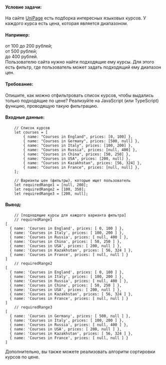 #### Условие задачи:

На сайте [UniPage](https://www.unipage.net/) есть подборка интересных языковых курсов. У каждого курса есть цена, которая является диапазоном.

#### Например:

от 100 до 200 рублей;<br>
от 500 рублей;<br>
до 400 рублей.<br>
Пользователю сайта нужно найти подходящие ему курсы. Для этого есть фильтр, где пользователь может задать подходящий ему диапазон цен.

#### Требование:

Опишите, как можно отфильтровать список курсов, чтобы выдались только подходящие по цене? Реализуйте на JavaScript (или TypeScript) функцию, проводящую такую фильтрацию.

#### Входные данные:
```
    // Список курсов
    let courses = [
        { name: "Courses in England", prices: [0, 100] }, 
        { name: "Courses in Germany", prices: [500, null] }, 
        { name: "Courses in Italy", prices: [100, 200] }, 
        { name: "Courses in Russia", prices: [null, 400] },
        { name: "Courses in China", prices: [50, 250] },
        { name: "Courses in USA", prices: [200, null] },
        { name: "Courses in Kazakhstan", prices: [56, 324] },
        { name: "Courses in France", prices: [null, null] },
    ];

    // Варианты цен (фильтры), которые ищет пользователь
    let requiredRange1 = [null, 200];
    let requiredRange2 = [100, 350];
    let requiredRange3 = [200, null];
 ```
#### Вывод:
```
    // [подходящие курсы для каждого варианта фильтра]
    // requiredRange1
[
  { name: 'Courses in England', prices: [ 0, 100 ] },
  { name: 'Courses in Italy', prices: [ 100, 200 ] },
  { name: 'Courses in Russia', prices: [ null, 400 ] },
  { name: 'Courses in China', prices: [ 50, 250 ] },
  { name: 'Courses in USA', prices: [ 200, null ] },
  { name: 'Courses in Kazakhstan', prices: [ 56, 324 ] },
  { name: 'Courses in France', prices: [ null, null ] }
] 
    // requiredRange2
[
  { name: 'Courses in England', prices: [ 0, 100 ] },
  { name: 'Courses in Italy', prices: [ 100, 200 ] },
  { name: 'Courses in Russia', prices: [ null, 400 ] },
  { name: 'Courses in China', prices: [ 50, 250 ] },
  { name: 'Courses in USA', prices: [ 200, null ] },
  { name: 'Courses in Kazakhstan', prices: [ 56, 324 ] },
  { name: 'Courses in France', prices: [ null, null ] }
]
    // requiredRange3
[
  { name: 'Courses in Germany', prices: [ 500, null ] },
  { name: 'Courses in Italy', prices: [ 100, 200 ] },
  { name: 'Courses in Russia', prices: [ null, 400 ] },
  { name: 'Courses in USA', prices: [ 200, null ] },
  { name: 'Courses in Kazakhstan', prices: [ 56, 324 ] },
  { name: 'Courses in France', prices: [ null, null ] }
] 
```
Дополнительно, вы также можете реализовать алгоритм сортировки курсов по цене.
